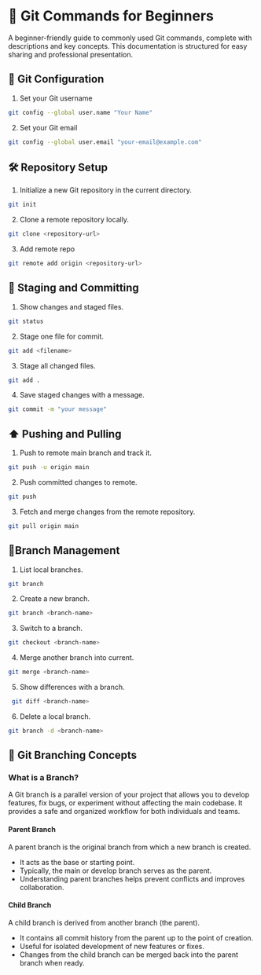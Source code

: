 

#  📗 Git Commands for Beginners #
A beginner-friendly guide to commonly used Git commands, complete with descriptions and key concepts. This documentation is structured for easy sharing and professional presentation.
## 🔧 Git Configuration ##
1. Set your Git username
```bash
git config --global user.name "Your Name"
```


2. Set your Git email
```bash
git config --global user.email "your-email@example.com"
``` 


## 🛠️ Repository Setup ##
1. Initialize a new Git repository in the current directory.
```bash
git init
```
2. Clone a remote repository locally. 
 ```bash
git clone <repository-url>
```
 

3. Add remote repo 
```bash
git remote add origin <repository-url>
``` 
 




## 📄 Staging and Committing ##
1. Show changes and staged files. 
```bash
git status
``` 
 
2. Stage one file for commit.
   
```bash
git add <filename>
``` 
3. Stage all changed files. 
 ```bash
git add .
```
 
 
4. Save staged changes with a message. 
```bash
git commit -m "your message"
```  
 

## ⬆️ Pushing and Pulling ##
1. Push to remote main branch and track it.  
```bash
git push -u origin main
```
  

2. Push committed changes to remote.   
```bash
git push
```  
  
3. Fetch and merge changes from the remote repository.

```bash
git pull origin main
``` 
  


## 🌿Branch Management ##
1. List local branches.
```bash
git branch
``` 
2. Create a new branch. 
```bash
git branch <branch-name>
```
 

3. Switch to a branch.
```bash
git checkout <branch-name>
``` 
 


4. Merge another branch into current.   
```bash
git merge <branch-name>
```
 


5. Show differences with a branch.   
```bash
 git diff <branch-name>
```
 
6. Delete a local branch.

```bash
git branch -d <branch-name>
``` 
 



## 🌱 Git Branching Concepts ##

### What is a Branch? ###  
A Git branch is a parallel version of your project that allows you to develop features, fix bugs, or experiment without affecting the main codebase. It provides a safe and organized workflow for both individuals and teams.

#### Parent Branch #### 
A parent branch is the original branch from which a new branch is created.
* It acts as the base or starting point.
* Typically, the main or develop branch serves as the parent.
* Understanding parent branches helps prevent conflicts and improves collaboration.

#### Child Branch ####
A child branch is derived from another branch (the parent).
* It contains all commit history from the parent up to the point of creation. 
* Useful for isolated development of new features or fixes.
* Changes from the child branch can be merged back into the parent branch when ready.


